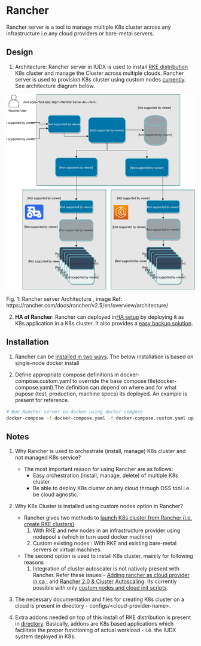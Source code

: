 # Rancher
Rancher server is a tool to manage multiple K8s cluster	across any infrastructure i.e any cloud providers or bare-metal servers.
## Design 
1. Architecture: Rancher server in IUDX is used to install [RKE distribution](https://rancher.com/docs/rke/latest/en/) K8s cluster and manage the Cluster across multiple clouds.
Rancher server is used to provision K8s cluster using custom nodes [currently](#notes). See architecture diagram below. 
<p align="center">
<img src="../../../docs/rancher-architecture-rancher-api-server.svg">
</p>
Fig. 1: Rancher server Architecture , image Ref: https://rancher.com/docs/rancher/v2.5/en/overview/architecture/ 

2. **HA of Rancher**:  Rancher can deployed in[HA setup](https://rancher.com/docs/rancher/v2.5/en/installation/#high-availability-kubernetes-install-with-the-helm-cli) by deploying it as K8s application in a K8s cluster. It also provides a [easy backup solution](https://rancher.com/docs/rancher/v2.5/en/backups/).



## Installation
1. Rancher can be [installed in two ways](https://rancher.com/docs/rancher/v2.5/en/installation/). The below installation is based on single-node docker install
   
2. Define appropriate compose definitions in docker-compose.custom.yaml to override the base compose file(docker-compose.yaml).The definition can depend on where and for what pupose (test, production, machine specs) its deployed. An example is present for reference.
```sh
# Run Rancher server in docker using docker-compose
docker-compose -f docker-compose.yaml -f docker-compose.custom.yaml up -d
```

## Notes
1. Why Rancher is used to orchestrate (install, manage) K8s cluster and not managed K8s service?
   - The most important reason for using Rancher are as follows:
      - Easy orchestration (install, manage, delete) of multiple K8s cluster
      - Be able to deploy K8s cluster on any cloud through OSS tool i.e. be cloud agnostic. 
2. Why K8s Cluster is installed using custom nodes option in Rancher?
   - Rancher gives two methods to [launch K8s cluster from Rancher (i.e. create RKE clusters)](https://rancher.com/docs/rancher/v2.5/en/cluster-provisioning/rke-clusters/)
      1. With RKE and new nodes in an infrastructure provider using nodepool
      s (which in turn used docker machine)
      2. Custom existing nodes :  With RKE and existing bare-metal servers or virtual machines. 
   - The second option is used to install K8s cluster, mainily for following reasons
      1. Integration of cluster autoscaler is not natively present with Rancher. Refer these issues - [Adding rancher as cloud provider in ca :](https://github.com/kubernetes/autoscaler/pull/4041) and [Rancher 2.0 & Cluster Autoscaling](https://github.com/rancher/rancher/issues/15145). Its currently possible with only [custom nodes and cloud init scripts](https://rancher.com/docs/rancher/v2.5/en/cluster-admin/cluster-autoscaler/).

3. The necessary documentation and files for creating K8s cluster on a cloud is present in directory - configs/\<cloud-provider-name\>.
4. Extra addons needed on top of this install of RKE distribution is present in [directory](../addons/). Basically, addons are K8s based applications which facilitate the proper functioning of actual workload - i.e. the IUDX system deployed in K8s. 